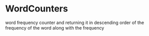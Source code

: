 # WordCounters
word frequency counter and returning it in descending order of the frequency of the word along with the frequency
